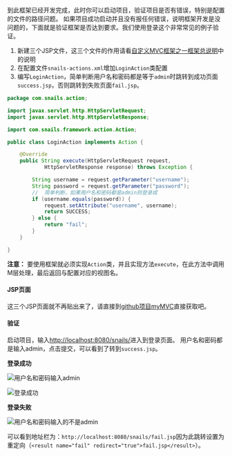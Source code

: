 到此框架已经开发完成，此时你可以启动项目，验证项目是否有错误，特别是配置的文件的路径问题。
如果项目成功启动并且没有报任何错误，说明框架开发是没问题的，下面就是验证框架是否达到要求。我们使用登录这个非常常见的例子验证。

1. 新建三个JSP文件，这三个文件的作用请看[自定义MVC框架之一框架总说明](https://github.com/ubuntuvim/study-note/blob/master/%E8%87%AA%E5%AE%9A%E4%B9%89MVC%E6%A1%86%E6%9E%B6%E4%B9%8B%E4%B8%80%E6%A1%86%E6%9E%B6%E6%80%BB%E8%AF%B4%E6%98%8E.md)中的说明
2. 在配置文件`snails-actions.xml`增加`LoginAction`类配置
3. 编写`LoginAction`，简单判断用户名和密码都是等于`admin`时跳转到成功页面`success.jsp`，否则跳转到失败页面`fail.jsp`。

```java
package com.snails.action;

import javax.servlet.http.HttpServletRequest;
import javax.servlet.http.HttpServletResponse;

import com.snails.framework.action.Action;

public class LoginAction implements Action {

	@Override
	public String execute(HttpServletRequest request,
			HttpServletResponse response) throws Exception {

		String username = request.getParameter("username");
		String password = request.getParameter("password");
		//  简单判断，如果用户名和密码都是admin则登录成
		if (username.equals(password)) {
			request.setAttribute("username", username);
			return SUCCESS;
		} else {
			return "fail";
		}
	}

}
```

**注意：** 要使用框架就必须实现`Action`类，并且实现方法`execute`，在此方法中调用M层处理，最后返回与配置对应的视图名。


#### JSP页面

这三个JSP页面就不再贴出来了，请直接到[github项目myMVC](https://github.com/ubuntuvim/myMVC/tree/master/WebContent)直接获取吧。

#### 验证

启动项目，输入[http://localhost:8080/snails/](http://localhost:8080/snails/)进入到登录页面。
用户名和密码都是输入admin，点击提交，可以看到了转到`success.jsp`。

**登录成功**

![用户名和密码输入admin](http://7xnrhh.com1.z0.glb.clouddn.com/QQ%E6%88%AA%E5%9B%BE20160303175614.png)

![登录成功](http://7xnrhh.com1.z0.glb.clouddn.com/QQ%E6%88%AA%E5%9B%BE20160303175655.png)

**登录失败**

![用户名和密码输入的不是admin](http://7xnrhh.com1.z0.glb.clouddn.com/QQ%E6%88%AA%E5%9B%BE20160303175715.png)

可以看到地址栏为：`http://localhost:8080/snails/fail.jsp`因为此跳转设置为重定向（`<result name="fail" redirect="true">fail.jsp</result>`）。

